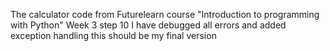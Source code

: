 The calculator code from 
Futurelearn course "Introduction to programming with Python"
Week 3 step 10
I have debugged all errors and added exception handling
this should be my final version
